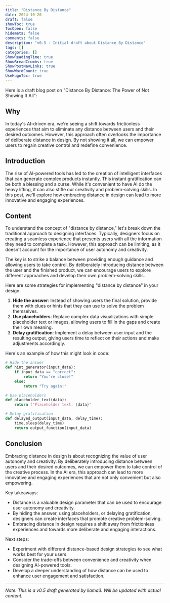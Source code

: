 ```yaml
---
title: "Distance By Distance"
date: 2024-10-26
draft: false
showToc: true
TocOpen: false
hidemeta: false
comments: false
description: "v0.5 - Initial draft about Distance By Distance"
tags: []
categories: []
ShowReadingTime: true
ShowBreadCrumbs: true
ShowPostNavLinks: true
ShowWordCount: true
UseHugoToc: true
---
```

Here is a draft blog post on "Distance By Distance: The Power of Not Showing It All":

## Why

In today's AI-driven era, we're seeing a shift towards frictionless experiences that aim to eliminate any distance between users and their desired outcomes. However, this approach often overlooks the importance of deliberate distance in design. By not showing it all, we can empower users to regain creative control and redefine convenience.

## Introduction

The rise of AI-powered tools has led to the creation of intelligent interfaces that can generate complex products instantly. This instant gratification can be both a blessing and a curse. While it's convenient to have AI do the heavy lifting, it can also stifle our creativity and problem-solving skills. In this post, we'll explore how embracing distance in design can lead to more innovative and engaging experiences.

## Content

To understand the concept of "distance by distance," let's break down the traditional approach to designing interfaces. Typically, designers focus on creating a seamless experience that presents users with all the information they need to complete a task. However, this approach can be limiting, as it doesn't account for the importance of user autonomy and creativity.

The key is to strike a balance between providing enough guidance and allowing users to take control. By deliberately introducing distance between the user and the finished product, we can encourage users to explore different approaches and develop their own problem-solving skills.

Here are some strategies for implementing "distance by distance" in your design:

1. **Hide the answer**: Instead of showing users the final solution, provide them with clues or hints that they can use to solve the problem themselves.
2. **Use placeholders**: Replace complex data visualizations with simple placeholder text or images, allowing users to fill in the gaps and create their own meaning.
3. **Delay gratification**: Implement a delay between user input and the resulting output, giving users time to reflect on their actions and make adjustments accordingly.

Here's an example of how this might look in code:
```python
# Hide the answer
def hint_generator(input_data):
    if input_data == "correct":
        return "You're close!"
    else:
        return "Try again!"

# Use placeholders
def placeholder_text(data):
    return f"Placeholder text: {data}"

# Delay gratification
def delayed_output(input_data, delay_time):
    time.sleep(delay_time)
    return output_function(input_data)
```
## Conclusion

Embracing distance in design is about recognizing the value of user autonomy and creativity. By deliberately introducing distance between users and their desired outcomes, we can empower them to take control of the creative process. In the AI era, this approach can lead to more innovative and engaging experiences that are not only convenient but also empowering.

Key takeaways:

* Distance is a valuable design parameter that can be used to encourage user autonomy and creativity.
* By hiding the answer, using placeholders, or delaying gratification, designers can create interfaces that promote creative problem-solving.
* Embracing distance in design requires a shift away from frictionless experiences and towards more deliberate and engaging interactions.

Next steps:

* Experiment with different distance-based design strategies to see what works best for your users.
* Consider the trade-offs between convenience and creativity when designing AI-powered tools.
* Develop a deeper understanding of how distance can be used to enhance user engagement and satisfaction.

---
*Note: This is a v0.5 draft generated by llama3. Will be updated with actual content.*
